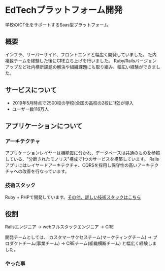 # EdTechプラットフォーム開発
学校のICT化をサポートするSaas型プラットフォーム

## 概要
インフラ、サーバーサイド、フロントエンドと幅広く開発していました。
社内複数チームを経験した後にCRE立ち上げを行いました。
Ruby/Railsバージョンアップなど社内横断課題の解決や組織課題にも取り組み、幅広い経験ができました。

## サービスについて
* 2019年5月時点で2500校の学校(全国の高校の2校に1校)が導入
* ユーザー数116万人

## アプリケーションについて
### アーキテクチャ
アプリケーションレイヤーは機能毎に分かれ、データベースは共通のものを参照している、"分断されたモノリス"構成で1つのサービスを構築しています。
Railsアプリにはレイヤードアーキテクチャ、CQRSを採用し保守性の高いアーキテクチャへの改善を行なっています。

### 技術スタック
Ruby + PHPで開発しています。[その他、詳しい技術スタックはこちら](technology_stack.md)

## 役割
Railsエンジニア -> webフルスタックエンジニア -> CRE

開発チームとしては、
カスタマーサクセスチーム(マーケティングチーム) -> プロダクトチーム(事業チーム) -> CREチーム(組織横断チーム)
と幅広く経験しました。

### やった事